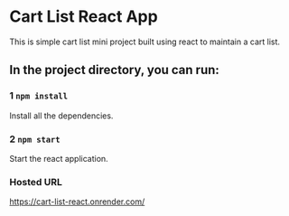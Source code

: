 # Cart List React App

This is simple cart list mini project built using react to maintain a cart list.

## In the project directory, you can run:

### 1 `npm install`
Install all the dependencies.
### 2 `npm start`
Start the react application.

### Hosted URL
https://cart-list-react.onrender.com/

